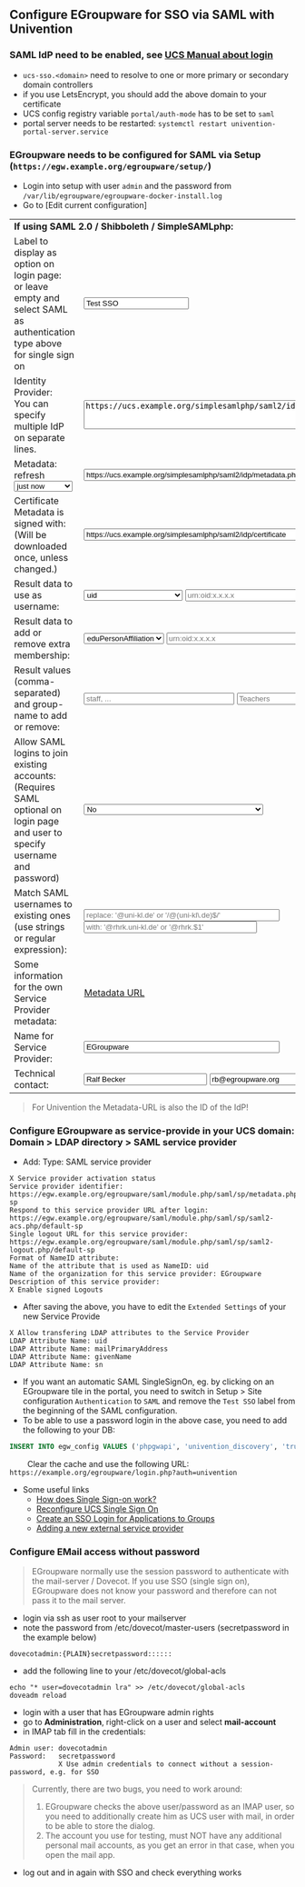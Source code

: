 ## Configure EGroupware for SSO via SAML with Univention

### SAML IdP need to be enabled, see [UCS Manual about login](https://docs.software-univention.de/manual/5.0/en/central-management-umc/login.html#central-management-umc-login)
    
* ```ucs-sso.<domain>``` need to resolve to one or more primary or secondary domain controllers
* if you use LetsEncrypt, you should add the above domain to your certificate
* UCS config registry variable ```portal/auth-mode``` has to be set to ```saml```
* portal server needs to be restarted: ```systemctl restart univention-portal-server.service```

### EGroupware needs to be configured for SAML via Setup (```https://egw.example.org/egroupware/setup/```)
  * Login into setup with user ```admin``` and the password from ```/var/lib/egroupware/egroupware-docker-install.log```
  * Go to [Edit current configuration]
  
<html>
<table border="0" align="center" cellspacing="0" width="90%">
<tbody>
   <tr class="th">
    <td colspan="2"><b>If using SAML 2.0 / Shibboleth / SimpleSAMLphp:</b></td>
   </tr>

   <tr class="row_off">
    <td>Label to display as option on login page:<br>or leave empty and select SAML as authentication type above for single sign on</td>
    <td><input name="newsettings[saml_discovery]" placeholder="University Login" value="Test SSO" size="20"></td>
   </tr>

   <tr class="row_on">
    <td>Identity Provider:<br>You can specify multiple IdP on separate lines.</td>
    <td><textarea name="newsettings[saml_idp]" placeholder="https://idp.uni-kl.de/idp/shibboleth" rows="3" cols="64">https://ucs.example.org/simplesamlphp/saml2/idp/metadata.php</textarea></td>
   </tr>

   <tr class="row_off">
    <td>
     Metadata:
     refresh
     <select name="newsettings[saml_metadata_refresh]">
      <option value="daily">daily</option>
      <option value="weekly">weekly</option>
      <option value="no">not automatic</option>
      <option value="now" selected>just now</option>
     </select>
    </td>
    <td>
     <input name="newsettings[saml_metadata]" placeholder="https://www.aai.dfn.de/fileadmin/metadata/dfn-aai-metadata.xml" value="https://ucs.example.org/simplesamlphp/saml2/idp/metadata.php" size="64"><br>
    </td>
   </tr>
   <tr class="row_on">
    <td>Certificate Metadata is signed with: (Will be downloaded once, unless changed.)</td>
    <td><input name="newsettings[saml_certificate]" placeholder="https://www.aai.dfn.de/fileadmin/metadata/dfn-aai.pem" value="https://ucs.example.org/simplesamlphp/saml2/idp/certificate" size="64"></td>
   </tr>
   <tr class="row_off">
    <td>Result data to use as username:</td>
    <td>
     <select name="newsettings[saml_username]">
      <option value="eduPersonPrincipalName">eduPersonPrincipalName</option>
      <option value="eduPersonUniqueId">eduPersonUniqueId</option>
      <option value="emailAddress">emailAddress</option>
      <option value="uid" selected="">uid</option>
      <option value="customOid">custom OID</option>
     </select>
     <input name="newsettings[saml_username_oid]" value="" placeholder="urn:oid:x.x.x.x" size="40">
    </td>
   </tr>
   <tr class="row_on">
    <td>Result data to add or remove extra membership:</td>
    <td>
     <select name="newsettings[saml_affiliation]">
      <option value="eduPersonAffiliation" selected="">eduPersonAffiliation</option>
      <option value="custom">custom OID</option>
     </select>
     <input name="newsettings[saml_affiliation_oid]" value="" placeholder="urn:oid:x.x.x.x" size="40">
    </td>
   </tr>
   <tr class="row_off">
    <td>Result values (comma-separated) and group-name to add or remove:</td>
    <td>
     <input name="newsettings[saml_affiliation_values]" value="" placeholder="staff, ..." size="30">
     <input name="newsettings[saml_affiliation_group]" value="" placeholder="Teachers" size="30">
    </td>
   </tr>
   <tr class="row_on">
    <td>Allow SAML logins to join existing accounts:<br>(Requires SAML optional on login page and user to specify username and password)</td>
    <td>
     <select name="newsettings[saml_join]">
      <option value="">No</option>
      <option value="usernameemail">Replace username and email</option>
      <option value="username">Replace username and keep email</option>
      <option value="description">Use account description to store SAML username</option>
     </select>
    </td>
   </tr>
   <tr class="row_off">
    <td>Match SAML usernames to existing ones (use strings or regular expression):</td>
    <td>
      <input name="newsettings[saml_replace]" placeholder="replace: '@uni-kl.de' or '/@(uni-kl\.de)$/'" value="" size="40">
      <input name="newsettings[saml_replace_with]" placeholder="with: '@rhrk.uni-kl.de' or '@rhrk.$1'" value="" size="35">
   </td>
   </tr>
   <tr class="row_on" height="25">
    <td>Some information for the own Service Provider metadata:</td>
    <td><a href="/egroupware/saml/module.php/saml/sp/metadata.php/default-sp">Metadata URL</a></td>
   </tr>
   <tr class="row_off">
    <td>Name for Service Provider:</td>
    <td><input name="newsettings[saml_sp]" placeholder="EGroupware" value="EGroupware" size="40"></td>
   </tr>
   <tr class="row_on">
    <td>Technical contact:</td>
    <td>
     <input name="newsettings[saml_contact_name]" value="Ralf Becker" placeholder="Name" size="24">
     <input name="newsettings[saml_contact_email]" value="rb@egroupware.org" placeholder="Email" size="24">
    </td>
   </tr>
</tbody></table>
</html>

> For Univention the Metadata-URL is also the ID of the IdP!

### Configure EGroupware as service-provide in your UCS domain: **Domain > LDAP directory > SAML service provider**
* Add: Type: SAML service provider

```
X Service provider activation status
Service provider identifier: https://egw.example.org/egroupware/saml/module.php/saml/sp/metadata.php/default-sp
Respond to this service provider URL after login: https://egw.example.org/egroupware/saml/module.php/saml/sp/saml2-acs.php/default-sp
Single logout URL for this service provider: https://egw.example.org/egroupware/saml/module.php/saml/sp/saml2-logout.php/default-sp
Format of NameID attribute:
Name of the attribute that is used as NameID: uid
Name of the organization for this service provider: EGroupware
Description of this service provider:
X Enable signed Logouts
```
* After saving the above, you have to edit the `Extended Settings` of your new Service Provide
```
X Allow transfering LDAP attributes to the Service Provider
LDAP Attribute Name: uid
LDAP Attribute Name: mailPrimaryAddress
LDAP Attribute Name: givenName
LDAP Attribute Name: sn
```

* If you want an automatic SAML SingleSignOn, eg. by clicking on an EGroupware tile in the portal, 
you need to switch in Setup > Site configuration ```Authentication``` to ```SAML``` and remove the
```Test SSO``` label from the beginning of the SAML configuration.
* To be able to use a password login in the above case, you need to add the following to your DB:
```sql
INSERT INTO egw_config VALUES ('phpgwapi', 'univention_discovery', 'true');
```
&nbsp; &nbsp; &nbsp; &nbsp; Clear the cache and use the following URL: ```https://example.org/egroupware/login.php?auth=univention```

* Some useful links
    * [How does Single Sign-on work?](https://www.univention.com/blog-en/2021/08/how-does-single-sign-on-work-with-saml-and-openidconnect/)
    * [Reconfigure UCS Single Sign On](https://help.univention.com/t/reconfigure-ucs-single-sign-on/16161)
    * [Create an SSO Login for Applications to Groups](https://www.univention.com/blog-en/2020/07/sso-login-for-groups/)
    * [Adding a new external service provider](https://docs.software-univention.de/manual/5.0/en/domain-ldap/saml.html#domain-saml-additional-serviceprovider)

### Configure EMail access without password

> EGroupware normally use the session password to authenticate with the mail-server / Dovecot. If you use SSO (single sign on), EGroupware does not know your password and therefore can not pass it to the mail server.

* login via ssh as user root to your mailserver
* note the password from /etc/dovecot/master-users (secretpassword in the example below)
```
dovecotadmin:{PLAIN}secretpassword::::::
```
* add the following line to your /etc/dovecot/global-acls
```shell
echo "* user=dovecotadmin lra" >> /etc/dovecot/global-acls
doveadm reload
```
* login with a user that has EGroupware admin rights
* go to **Administration**, right-click on a user and select **mail-account**
* in IMAP tab fill in the credentials:
```
Admin user: dovecotadmin
Password:   secretpassword
            X Use admin credentials to connect without a session-password, e.g. for SSO
```
> Currently, there are two bugs, you need to work around:
> 1. EGroupware checks the above user/password as an IMAP user, so you need to additionally create him as UCS user with mail, in order to be able to store the dialog.
> 2. The account you use for testing, must NOT have any additional personal mail accounts, as you get an error in that case, when you open the mail app.
* log out and in again with SSO and check everything works